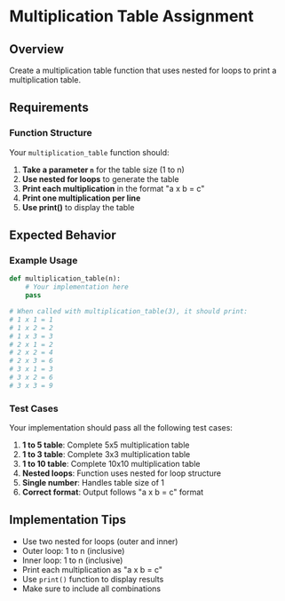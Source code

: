 # Multiplication Table Assignment

## Overview
Create a multiplication table function that uses nested for loops to print a multiplication table.

## Requirements

### Function Structure
Your `multiplication_table` function should:

1. **Take a parameter `n`** for the table size (1 to n)
2. **Use nested for loops** to generate the table
3. **Print each multiplication** in the format "a x b = c"
4. **Print one multiplication per line**
5. **Use print()** to display the table

## Expected Behavior

### Example Usage
```python
def multiplication_table(n):
    # Your implementation here
    pass

# When called with multiplication_table(3), it should print:
# 1 x 1 = 1
# 1 x 2 = 2
# 1 x 3 = 3
# 2 x 1 = 2
# 2 x 2 = 4
# 2 x 3 = 6
# 3 x 1 = 3
# 3 x 2 = 6
# 3 x 3 = 9
```

### Test Cases
Your implementation should pass all the following test cases:

1. **1 to 5 table**: Complete 5x5 multiplication table
2. **1 to 3 table**: Complete 3x3 multiplication table
3. **1 to 10 table**: Complete 10x10 multiplication table
4. **Nested loops**: Function uses nested for loop structure
5. **Single number**: Handles table size of 1
6. **Correct format**: Output follows "a x b = c" format

## Implementation Tips

- Use two nested for loops (outer and inner)
- Outer loop: 1 to n (inclusive)
- Inner loop: 1 to n (inclusive)
- Print each multiplication as "a x b = c"
- Use `print()` function to display results
- Make sure to include all combinations

